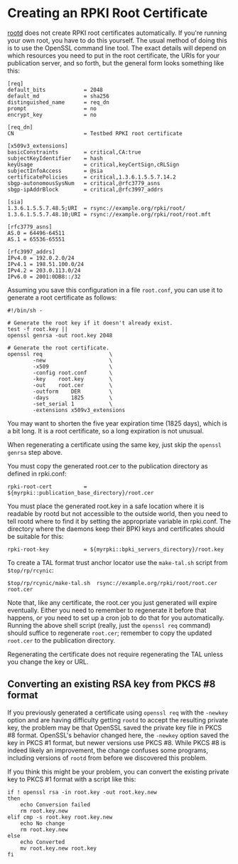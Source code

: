 # Creating an RPKI Root Certificate

[rootd][] does not create RPKI root certificates automatically. If you're
running your own root, you have to do this yourself. The usual method of doing
this is to use the OpenSSL command line tool. The exact details will depend on
which resources you need to put in the root certificate, the URIs for your
publication server, and so forth, but the general form looks something like
this:

    [req]
    default_bits            = 2048
    default_md              = sha256
    distinguished_name      = req_dn
    prompt                  = no
    encrypt_key             = no

    [req_dn]
    CN                      = Testbed RPKI root certificate

    [x509v3_extensions]
    basicConstraints        = critical,CA:true
    subjectKeyIdentifier    = hash
    keyUsage                = critical,keyCertSign,cRLSign
    subjectInfoAccess       = @sia
    certificatePolicies     = critical,1.3.6.1.5.5.7.14.2
    sbgp-autonomousSysNum   = critical,@rfc3779_asns
    sbgp-ipAddrBlock        = critical,@rfc3997_addrs

    [sia]
    1.3.6.1.5.5.7.48.5;URI  = rsync://example.org/rpki/root/
    1.3.6.1.5.5.7.48.10;URI = rsync://example.org/rpki/root/root.mft

    [rfc3779_asns]
    AS.0 = 64496-64511
    AS.1 = 65536-65551

    [rfc3997_addrs]
    IPv4.0 = 192.0.2.0/24
    IPv4.1 = 198.51.100.0/24
    IPv4.2 = 203.0.113.0/24 
    IPv6.0 = 2001:0DB8::/32

Assuming you save this configuration in a file `root.conf`, you can use it to
generate a root certificate as follows:

    #!/bin/sh -

    # Generate the root key if it doesn't already exist.
    test -f root.key ||
    openssl genrsa -out root.key 2048

    # Generate the root certificate.
    openssl req                     \
            -new                    \
            -x509                   \
            -config root.conf       \
            -key    root.key        \
            -out    root.cer        \
            -outform    DER         \
            -days       1825        \
            -set_serial 1           \
            -extensions x509v3_extensions

You may want to shorten the five year expiration time (1825 days), which is a
bit long. It is a root certificate, so a long expiration is not unusual.

When regenerating a certificate using the same key, just skip the `openssl
genrsa` step above.

You must copy the generated root.cer to the publication directory as defined
in rpki.conf:

    rpki-root-cert          = ${myrpki::publication_base_directory}/root.cer

You must place the generated root.key in a safe location where it is readable
by rootd but not accessible to the outside world, then you need to tell rootd
where to find it by setting the appropriate variable in rpki.conf. The
directory where the daemons keep their BPKI keys and certificates should be
suitable for this:

    rpki-root-key           = ${myrpki::bpki_servers_directory}/root.key

To create a TAL format trust anchor locator use the `make-tal.sh` script from
`$top/rp/rcynic`:

    $top/rp/rcynic/make-tal.sh  rsync://example.org/rpki/root/root.cer  root.cer

Note that, like any certificate, the root.cer you just generated will expire
eventually. Either you need to remember to regenerate it before that happens,
or you need to set up a cron job to do that for you automatically. Running the
above shell script (really, just the `openssl req` command) should suffice to
regenerate `root.cer`; remember to copy the updated `root.cer` to the
publication directory.

Regenerating the certificate does not require regenerating the TAL unless you
change the key or URL.

## Converting an existing RSA key from PKCS #8 format

If you previously generated a certificate using `openssl req` with the
`-newkey` option and are having difficulty getting `rootd` to accept the
resulting private key, the problem may be that OpenSSL saved the private key
file in PKCS #8 format. OpenSSL's behavior changed here, the `-newkey` option
saved the key in PKCS #1 format, but newer versions use PKCS #8. While PKCS #8
is indeed likely an improvement, the change confuses some programs, including
versions of `rootd` from before we discovered this problem.

If you think this might be your problem, you can convert the existing private
key to PKCS #1 format with a script like this:

    if ! openssl rsa -in root.key -out root.key.new
    then
        echo Conversion failed
        rm root.key.new
    elif cmp -s root.key root.key.new
        echo No change
        rm root.key.new
    else
        echo Converted
        mv root.key.new root.key
    fi

[rootd]: 18.RPKI.CA.Configuration.rootd.md
